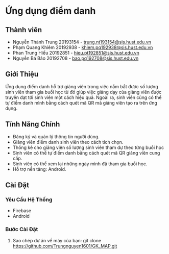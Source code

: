 # Ứng dụng điểm danh

## Thành viên
- Nguyễn Thành Trung 20193154 - trung.nt193154@sis.hust.edu.vn
- Phạm Quang Khiêm 20192938 - khiem.pq192938@sis.hust.edu.vn
- Phan Trung Hiếu 20192851 - hieu.pt192851@sis.hust.edu.vn
- Nguyễn Bá Bảo 20192708 - bao.pq192708@sis.hust.edu.vn
## Giới Thiệu

Ứng dụng điểm danh hỗ trợ giảng viên trong việc nắm bắt được số lượng sinh viên tham gia buổi học từ đó giúp việc giảng dạy
của giảng viên được truyền đạt tới sinh viên một cách hiệu quả. Ngoài ra, sinh viên cũng có thể tự điểm danh mình bằng cách
quét mã QR mà giảng viên tạo ra trên ứng dụng. 

## Tính Năng Chính

- Đăng ký và quản lý thông tin người dùng.
- Giảng viên điểm danh sinh viên theo cách tích chọn.
- Thống kê cho giảng viên số lượng sinh viên tham dự theo từng buổi học
- Sinh viên có thể tự điểm danh bằng cách quét mã QR giảng viên cung cấp.
- Sinh viên có thể xem lại những ngày mình đã tham gia buổi học.
- Hỗ trợ nền tảng: Android.

## Cài Đặt

### Yêu Cầu Hệ Thống

- Firebase
- Android

### Bước Cài Đặt

1. Sao chép dự án về máy của bạn:
   git clone https://github.com/Trungnguyen1601/GK_MAP.git
